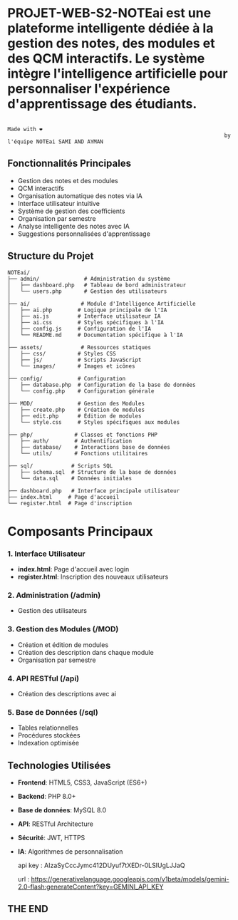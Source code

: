 
# PROJET-WEB-S2-NOTEai  est une plateforme intelligente dédiée à la gestion des notes, des modules et des QCM interactifs. Le système intègre l'intelligence artificielle pour personnaliser l'expérience d'apprentissage des étudiants.

                                                                                Made with ❤️ 
                                                                        by l'équipe NOTEai SAMI AND AYMAN 


## Fonctionnalités Principales
- Gestion des notes et des modules 
- QCM interactifs
- Organisation automatique des notes via IA
- Interface utilisateur intuitive
- Système de gestion des coefficients
- Organisation par semestre
- Analyse intelligente des notes avec IA
- Suggestions personnalisées d'apprentissage

## Structure du Projet
```
NOTEai/
├── admin/              # Administration du système
│   ├── dashboard.php   # Tableau de bord administrateur
│   └── users.php       # Gestion des utilisateurs
│
├── ai/                # Module d'Intelligence Artificielle
│   ├── ai.php        # Logique principale de l'IA
│   ├── ai.js         # Interface utilisateur IA
│   ├── ai.css        # Styles spécifiques à l'IA
│   ├── config.js     # Configuration de l'IA
│   └── README.md     # Documentation spécifique à l'IA
│
├── assets/            # Ressources statiques
│   ├── css/          # Styles CSS
│   ├── js/           # Scripts JavaScript
│   └── images/       # Images et icônes
│
├── config/           # Configuration
│   ├── database.php  # Configuration de la base de données
│   └── config.php    # Configuration générale
│
├── MOD/              # Gestion des Modules
│   ├── create.php    # Création de modules
│   ├── edit.php      # Édition de modules
│   └── style.css     # Styles spécifiques aux modules
│
├── php/             # Classes et fonctions PHP
│   ├── auth/        # Authentification
│   ├── database/    # Interactions base de données
│   └── utils/       # Fonctions utilitaires
│
├── sql/            # Scripts SQL
│   ├── schema.sql  # Structure de la base de données
│   └── data.sql    # Données initiales
│
├── dashboard.php   # Interface principale utilisateur
├── index.html     # Page d'accueil
└── register.html  # Page d'inscription
```
# Composants Principaux

### 1. Interface Utilisateur
- **index.html**: Page d'accueil avec login
- **register.html**: Inscription des nouveaux utilisateurs


### 2. Administration (/admin)
- Gestion des utilisateurs
### 3. Gestion des Modules (/MOD)
- Création et édition de modules
- Création des description dans chaque module 
- Organisation par semestre

### 4. API RESTful (/api)
- Création des descriptions avec ai 

### 5. Base de Données (/sql)
- Tables relationnelles
- Procédures stockées
- Indexation optimisée

## Technologies Utilisées

- **Frontend**: HTML5, CSS3, JavaScript (ES6+)
- **Backend**: PHP 8.0+
- **Base de données**: MySQL 8.0
- **API**: RESTful Architecture
- **Sécurité**: JWT, HTTPS
- **IA**: Algorithmes de personnalisation

   api key : AIzaSyCccJymc412DUyuf7tXEDr-0LSIUgLJJaQ

   url : https://generativelanguage.googleapis.com/v1beta/models/gemini-2.0-flash:generateContent?key=GEMINI_API_KEY



## THE END 

  



